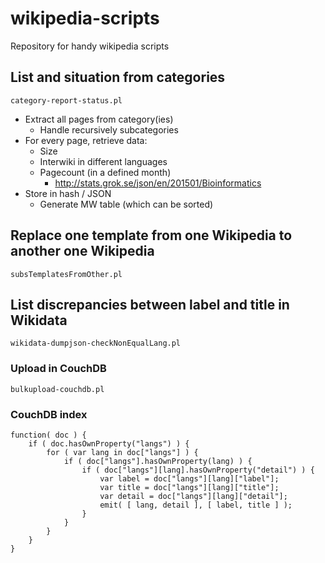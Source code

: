 # wikipedia-scripts
Repository for handy wikipedia scripts

## List and situation from categories

    category-report-status.pl

* Extract all pages from category(ies)
	* Handle recursively subcategories
* For every page, retrieve data:
	* Size
	* Interwiki in different languages
	* Pagecount (in a defined month)
		* http://stats.grok.se/json/en/201501/Bioinformatics
* Store in hash / JSON
	* Generate MW table (which can be sorted) 

## Replace one template from one Wikipedia to another one Wikipedia

    subsTemplatesFromOther.pl

## List discrepancies between label and title in Wikidata

	wikidata-dumpjson-checkNonEqualLang.pl

### Upload in CouchDB

	bulkupload-couchdb.pl

### CouchDB index

	function( doc ) {
		if ( doc.hasOwnProperty("langs") ) {
			for ( var lang in doc["langs"] ) {
				if ( doc["langs"].hasOwnProperty(lang) ) {
					if ( doc["langs"][lang].hasOwnProperty("detail") ) {
						var label = doc["langs"][lang]["label"];
						var title = doc["langs"][lang]["title"];
						var detail = doc["langs"][lang]["detail"];
						emit( [ lang, detail ], [ label, title ] );
					}
				}
			}
		}
	}

